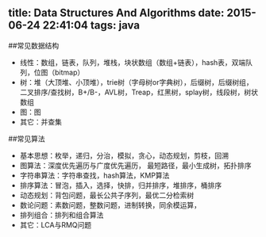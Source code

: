 title: Data Structures And Algorithms
date: 2015-06-24 22:41:04
tags: java
---

##常见数据结构

- 线性：数组，链表，队列，堆栈，块状数组（数组+链表），hash表，双端队列，位图（bitmap）
- 树：堆（大顶堆、小顶堆），trie树（字母树or字典树），后缀树，后缀树组，二叉排序/查找树，B+/B-，AVL树，Treap，红黑树，splay树，线段树，树状数组
- 图：图
- 其它：并查集

##常见算法
- 基本思想：枚举，递归，分治，模拟，贪心，动态规划，剪枝，回溯
- 图算法：深度优先遍历与广度优先遍历， 最短路径，最小生成树，拓扑排序
- 字符串算法：字符串查找，hash算法，KMP算法
- 排序算法：冒泡，插入，选择，快排，归并排序，堆排序，桶排序
- 动态规划：背包问题，最长公共子序列，最优二分检索树
- 数论问题：素数问题，整数问题，进制转换，同余模运算，
- 排列组合：排列和组合算法
- 其它：LCA与RMQ问题